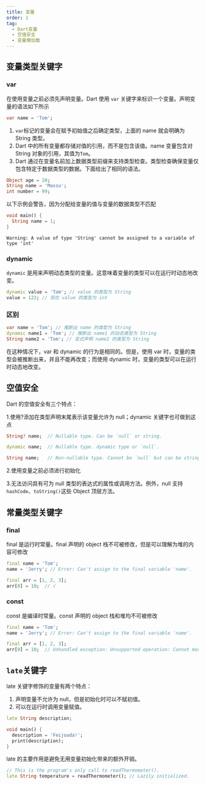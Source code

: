```yaml
---
title: 变量
order: 1
tag:
  - Dart变量
  - 空值安全
  - 变量懒加载
---
```


## 变量类型关键字

### var

在使用变量之前必须先声明变量。Dart 使用 `var` 关键字来标识一个变量。声明变量的语法如下所示

```dart
var name = 'Tom';
```

1. `var`标记的变量会在赋予初始值之后确定类型，上面的 name 就会明确为 String 类型。
2. Dart 中的所有变量都存储对值的引用，而不是包含该值。name 变量包含对 String 对象的引用，其值为`Tom`。
3. Dart 通过在变量名前加上数据类型前缀来支持类型检查。类型检查确保变量仅包含特定于数据类型的数据。下面给出了相同的语法。

```dart
Object age = 20;
String name = 'Maxsu';
int number = 99;
```

以下示例会警告，因为分配给变量的值与变量的数据类型不匹配

```dart
void main() {
  String name = 1;
}
```

```shell
Warning: A value of type 'String' cannot be assigned to a variable of type 'int'
```

### dynamic

`dynamic` 是用来声明动态类型的变量。这意味着变量的类型可以在运行时动态地改变。

```dart
dynamic value = 'Tom'; // value 的类型为 String
value = 123; // 现在 value 的类型为 int
```

### 区别

```dart
var name = 'Tom'; // 推断出 name 的类型为 String
dynamic name1 = 'Tom'; // 推断出 name1 的动态类型为 String
String name2 = 'Tom'; // 显式声明 name2 的类型为 String
```

在这种情况下，var 和 dynamic 的行为是相同的。但是，使用 var 时，变量的类型会被推断出来，并且不能再改变；而使用 dynamic 时，变量的类型可以在运行时动态地改变。

## 空值安全

Dart 的空值安全有三个特点：

1.使用?添加在类型声明末尾表示该变量允许为 null；dynamic 关键字也可做到这点

```dart
String? name;  // Nullable type. Can be `null` or string.

dynamic name;  // Nullable type. dynamic type or `null`.

String name;   // Non-nullable type. Cannot be `null` but can be string.
```

2.使用变量之前必须进行初始化

3.无法访问具有可为 null 类型的表达式的属性或调用方法。例外，null 支持`hashCode`、`toString()`这些 Object 顶层方法。

## 常量类型关键字

### final

final 是运行时常量。final 声明的 object 栈不可被修改，但是可以理解为堆的内容可修改

```dart
final name = 'Tom';
name = 'Jerry'; // Error: Can't assign to the final variable 'name'.
```

```dart
final arr = [1, 2, 3];
arr[0] = 10;  // √
```

### const

const 是编译时常量。const 声明的 object 栈和堆均不可被修改

```dart
final name = 'Tom';
name = 'Jerry'; // Error: Can't assign to the final variable 'name'.
```

```dart
final arr = [1, 2, 3];
arr[0] = 10;  // Unhandled exception: Unsupported operation: Cannot modify an unmodifiable list
```

## `late`关键字

late 关键字修饰的变量有两个特点：

1. 声明变量不允许为 null，但是初始化时可以不赋初值。
2. 可以在运行时调用变量赋值。

```dart
late String description;

void main() {
  description = 'Feijoada!';
  print(description);
}
```

late 的主要作用是避免无用变量初始化带来的额外开销。

```dart
// This is the program's only call to readThermometer().
late String temperature = readThermometer(); // Lazily initialized.
```
